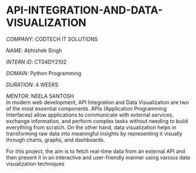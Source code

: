 # API-INTEGRATION-AND-DATA-VISUALIZATION

*COMPANY*: CODTECH IT SOLUTIONS  

*NAME*: Abhishek Singh 

*INTERN ID*: CT04DY2102  

*DOMAIN*: Python Programming  

*DURATION*: 4 WEEKS  

*MENTOR*: NEELA SANTOSH  
In modern web development, API Integration and Data Visualization are two of the most essential components. APIs (Application Programming Interfaces) allow applications to communicate with external services, exchange information, and perform complex tasks without needing to build everything from scratch. On the other hand, data visualization helps in transforming raw data into meaningful insights by representing it visually through charts, graphs, and dashboards.

For this project, the aim is to fetch real-time data from an external API and then present it in an interactive and user-friendly manner using various data visualization techniques
